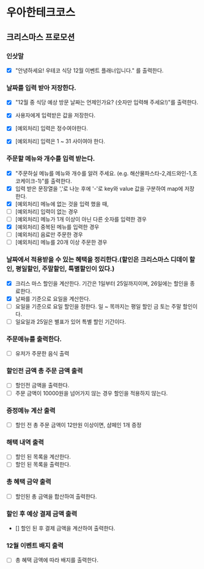 # 우아한테크코스

## 크리스마스 프로모션

### 인삿말
- [x] "안녕하세요! 우테코 식당 12월 이벤트 플래너입니다." 를 출력한다.

### 날짜를 입력 받아 저장한다.
- [x] "12월 중 식당 예상 방문 날짜는 언제인가요? (숫자만 입력해 주세요!)"를 출력한다.
- [x] 사용자에게 입력받은 값을 저장한다.
- [x] [예외처리] 입력은 정수여야한다.
- [x] [예외처리] 입력은 1 ~ 31 사이여야 한다.


### 주문할 메뉴와 개수를 입력 받는다.
- [x] "주문하실 메뉴를 메뉴와 개수를 알려 주세요. (e.g. 해산물파스타-2,레드와인-1,초코케이크-1)"를 출력한다.
- [x] 입력 받은 문장열을 ','로 나눈 후에 '-'로 key와 value 값을 구분하여 map에 저장한다.
- [x] [예외처리] 메뉴에 없는 것을 입력 했을 때,
- [ ] [예외처리] 입력이 없는 경우
- [ ] [예외처리] 메뉴가 1개 이상이 아닌 다른 숫자를 입력한 경우
- [x] [예외처리] 중복된 메뉴를 입력한 경우
- [ ] [예외처리] 음료만 주문한 경우
- [ ] [예외처리] 메뉴를 20개 이상 주문한 경우

### 날짜에서 적용받을 수 있는 혜택을 정리한다.(할인은 크리스마스 디데이 할인, 평일할인, 주말할인, 특별할인이 있다.)
- [x] 크리스 마스 할인을 계산한다. 기간은 1일부터 25일까지이며, 26일에는 할인을 종료한다.
- [x] 날짜를 기준으로 요일을 계산한다.
- [ ] 요일을 기준으로 요일 할인을 정한다. 일 ~ 목까지는 평일 할인 금 토는 주말 할인이다.
- [ ] 일요일과 25일은 별표가 있어 특별 할인 기간이다.

### 주문메뉴를 출력한다.
- [ ] 유저가 주문한 음식 출력

### 할인전 금액 총 주문 금액 출력
- [ ] 할인전 금액을 출력한다.
- [ ] 주문 금액이 10000원을 넘어가지 않는 경우 할인을 적용하지 않는다.

### 증정메뉴 계산 출력
- [ ] 할인 전 총 주문 금액이 12만원 이상이면, 샴페인 1개 증정

### 해택 내역 출력
- [ ] 할인 된 목록을 계산한다.
- [ ] 할인 된 목록을 출력한다.

### 총 혜택 금약 출력
- [ ] 할인된 총 금액을 합산하여 출력한다.

### 할인 후 예상 결제 금액 출력
- [] 할인 된 후 결제 금액을 계산하여 출력한다.

### 12월 이벤트 배지 출력
- [ ] 총 혜택 금액에 따라 배지를 출력한다.